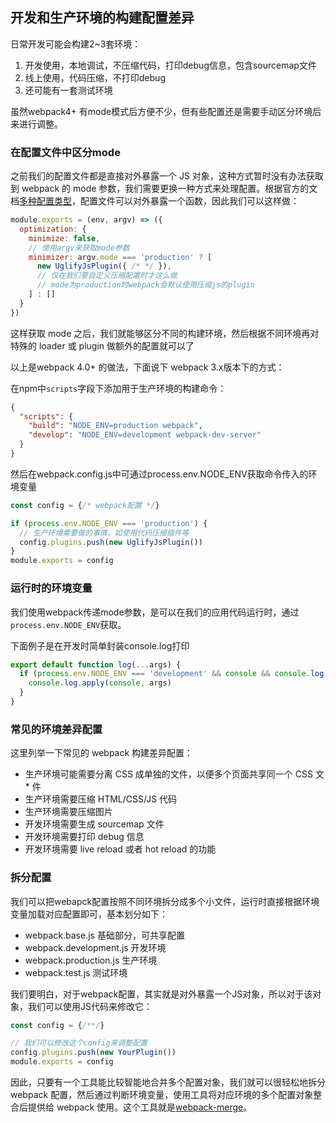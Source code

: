 ## 开发和生产环境的构建配置差异

日常开发可能会构建2~3套环境：

1. 开发使用，本地调试，不压缩代码，打印debug信息，包含sourcemap文件
2. 线上使用，代码压缩，不打印debug
3. 还可能有一套测试环境

虽然webpack4+ 有mode模式后方便不少，但有些配置还是需要手动区分环境后来进行调整。

### 在配置文件中区分mode

之前我们的配置文件都是直接对外暴露一个 JS 对象，这种方式暂时没有办法获取到 webpack 的 mode 参数，我们需要更换一种方式来处理配置。根据官方的文档[多种配置类型](https://link.juejin.im/?target=https%3A%2F%2Fdoc.webpack-china.org%2Fconfiguration%2Fconfiguration-types%2F)，配置文件可以对外暴露一个函数，因此我们可以这样做：

```js
module.exports = (env, argv) => ({
  optimization: {
    minimize: false,
    // 使用argv来获取mode参数
    minimizer: argv.mode === 'production' ? [
      new UglifyJsPlugin({ /* */ }),
      // 仅在我们要自定义压缩配置时才这么做
      // mode为production时webpack会默认使用压缩js的plugin
    ] : []
  }
})
```

这样获取 mode 之后，我们就能够区分不同的构建环境，然后根据不同环境再对特殊的 loader 或 plugin 做额外的配置就可以了

以上是webpack 4.0+ 的做法，下面说下 webpack 3.x版本下的方式：

在npm中`scripts`字段下添加用于生产环境的构建命令：

```json
{
  "scripts": {
    "build": "NODE_ENV=production webpack",
    "develop": "NODE_ENV=development webpack-dev-server"
  }
}
```

然后在webpack.config.js中可通过process.env.NODE_ENV获取命令传入的环境变量

```js
const config = {/* webpack配置 */}

if (process.env.NODE_ENV === 'production') {
  // 生产环境需要做的事情，如使用代码压缩插件等
  config.plugins.push(new UglifyJsPlugin())
}
module.exports = config
```

### 运行时的环境变量

我们使用webpack传递mode参数，是可以在我们的应用代码运行时，通过`process.env.NODE_ENV`获取。

下面例子是在开发时简单封装console.log打印

```js
export default function log(...args) {
  if (process.env.NODE_ENV === 'development' && console && console.log) {
    console.log.apply(console, args)
  }
}
```

### 常见的环境差异配置

这里列举一下常见的 webpack 构建差异配置：

* 生产环境可能需要分离 CSS 成单独的文件，以便多个页面共享同一个 CSS 文* 件
* 生产环境需要压缩 HTML/CSS/JS 代码
* 生产环境需要压缩图片
* 开发环境需要生成 sourcemap 文件
* 开发环境需要打印 debug 信息
* 开发环境需要 live reload 或者 hot reload 的功能

### 拆分配置

我们可以把webapck配置按照不同环境拆分成多个小文件，运行时直接根据环境变量加载对应配置即可，基本划分如下：

* webpack.base.js 基础部分，可共享配置
* webpack.development.js 开发环境
* webpack.production.js 生产环境
* webpack.test.js 测试环境

我们要明白，对于webpack配置，其实就是对外暴露一个JS对象，所以对于该对象，我们可以使用JS代码来修改它：

```js
const config = {/**/}

// 我们可以修改这个config来调整配置
config.plugins.push(new YourPlugin())
module.exports = config
```

因此，只要有一个工具能比较智能地合并多个配置对象，我们就可以很轻松地拆分 webpack 配置，然后通过判断环境变量，使用工具将对应环境的多个配置对象整合后提供给 webpack 使用。这个工具就是[webpack-merge](https://link.juejin.im/?target=https%3A%2F%2Fgithub.com%2Fsurvivejs%2Fwebpack-merge)。
